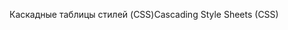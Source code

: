 <span data-ttu-id="ed49e-101">Каскадные таблицы стилей (CSS)</span><span class="sxs-lookup"><span data-stu-id="ed49e-101">Cascading Style Sheets (CSS)</span></span>